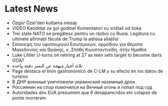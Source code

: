 # Latest News
-  Özgür Özel'den kutlama mesajı
-  VIDEO Kandidat za gol godine! Komentatori su vrištali od šoka
-  Trei state NATO se pregătesc pentru un război cu Rusia. Legătura cu ultimele afirmații făcute de Trump la adresa aliaților
-  Επίσκεψη του υφυπουργού Εσωτερικών, αρμόδιου για θέματα Μακεδονίας και Θράκης, κ. Στάθη Κωνσταντινίδη, στην Ημαθία
-  Luke Littler U-turns on retiring at 27 as teen sets target to become darts GOAT
-  ثلاثة أخبار مبهجة عن النصر دفعة واحدة
-  Page destaca el tirón gastronómico de C-LM y su efecto en los datos de turismo
-  В ДНР военные уничтожили украинский наземный дрон
-  Россиянин на спор помочился на Вечный огонь и попал под суд
-  Autoridades dos EUA presumem que 6 desaparecidos em colapso de ponte morreram

